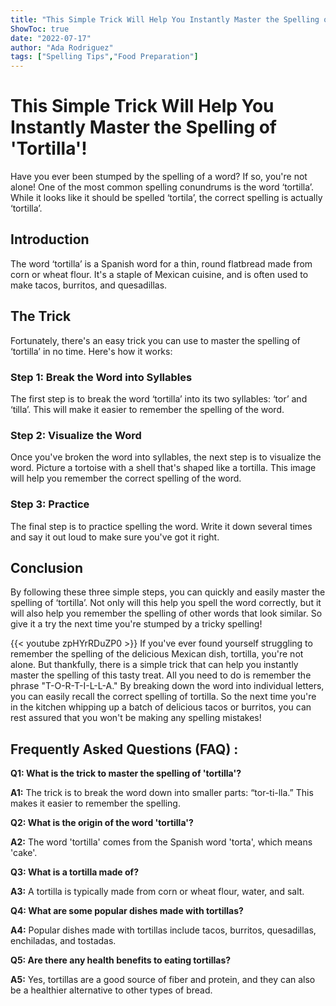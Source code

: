 ```yaml
---
title: "This Simple Trick Will Help You Instantly Master the Spelling of 'Tortilla'!"
ShowToc: true 
date: "2022-07-17"
author: "Ada Rodriguez" 
tags: ["Spelling Tips","Food Preparation"]
---
```

# This Simple Trick Will Help You Instantly Master the Spelling of 'Tortilla'!

Have you ever been stumped by the spelling of a word? If so, you're not alone! One of the most common spelling conundrums is the word ‘tortilla’. While it looks like it should be spelled ‘tortila’, the correct spelling is actually ‘tortilla’.

## Introduction

The word ‘tortilla’ is a Spanish word for a thin, round flatbread made from corn or wheat flour. It's a staple of Mexican cuisine, and is often used to make tacos, burritos, and quesadillas.

## The Trick

Fortunately, there's an easy trick you can use to master the spelling of ‘tortilla’ in no time. Here's how it works:

### Step 1: Break the Word into Syllables

The first step is to break the word ‘tortilla’ into its two syllables: ‘tor’ and ‘tilla’. This will make it easier to remember the spelling of the word.

### Step 2: Visualize the Word

Once you've broken the word into syllables, the next step is to visualize the word. Picture a tortoise with a shell that's shaped like a tortilla. This image will help you remember the correct spelling of the word.

### Step 3: Practice

The final step is to practice spelling the word. Write it down several times and say it out loud to make sure you've got it right.

## Conclusion

By following these three simple steps, you can quickly and easily master the spelling of ‘tortilla’. Not only will this help you spell the word correctly, but it will also help you remember the spelling of other words that look similar. So give it a try the next time you're stumped by a tricky spelling!

{{< youtube zpHYrRDuZP0 >}} 
If you've ever found yourself struggling to remember the spelling of the delicious Mexican dish, tortilla, you're not alone. But thankfully, there is a simple trick that can help you instantly master the spelling of this tasty treat. All you need to do is remember the phrase "T-O-R-T-I-L-L-A." By breaking down the word into individual letters, you can easily recall the correct spelling of tortilla. So the next time you're in the kitchen whipping up a batch of delicious tacos or burritos, you can rest assured that you won't be making any spelling mistakes!

## Frequently Asked Questions (FAQ) :
**Q1: What is the trick to master the spelling of 'tortilla'?**

**A1:** The trick is to break the word down into smaller parts: “tor-ti-lla.” This makes it easier to remember the spelling. 

**Q2: What is the origin of the word 'tortilla'?**

**A2:** The word 'tortilla' comes from the Spanish word 'torta', which means 'cake'. 

**Q3: What is a tortilla made of?**

**A3:** A tortilla is typically made from corn or wheat flour, water, and salt. 

**Q4: What are some popular dishes made with tortillas?**

**A4:** Popular dishes made with tortillas include tacos, burritos, quesadillas, enchiladas, and tostadas. 

**Q5: Are there any health benefits to eating tortillas?**

**A5:** Yes, tortillas are a good source of fiber and protein, and they can also be a healthier alternative to other types of bread.





